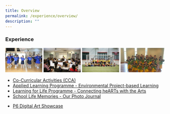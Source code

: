 ```yaml
---
title: Overview
permalink: /experience/overview/
description: ""
---
```

### **Experience**

![](/images/experience.jpg)

* [Co-Curricular Activities (CCA)](https://staging.d3haevm43m8pfu.amplifyapp.com/experience/CCA/)
* [Applied Learning Programme - Environmental Project-based Learning](https://staging.d3haevm43m8pfu.amplifyapp.com/experience/ALP/)
* [Learning for Life Programme - Connecting heARTs with the Arts](https://staging.d3haevm43m8pfu.amplifyapp.com/experience/LLP/)
* [School Life Memories - Our Photo Journal](https://staging.d3haevm43m8pfu.amplifyapp.com/experience/school-life-memories-our-photo-journal/)
<!--* [End-of-Term Achievement](https://staging.d3haevm43m8pfu.amplifyapp.com/experience/end-of-term-achievement/) -->
* [P6 Digital Art Showcase](https://staging.d3haevm43m8pfu.amplifyapp.com/experience/p6-digital-art-showcase/)